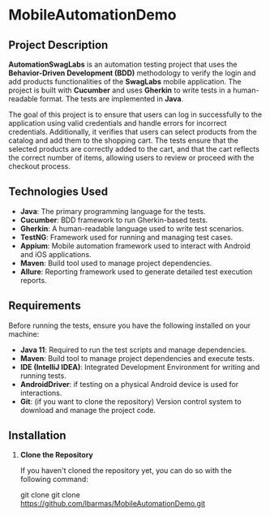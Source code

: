 # MobileAutomationDemo

## Project Description

**AutomationSwagLabs** is an automation testing project that uses the **Behavior-Driven Development (BDD)** methodology to verify the login and add products functionalities of the **SwagLabs** mobile application. The project is built with **Cucumber** and uses **Gherkin** to write tests in a human-readable format. The tests are implemented in **Java**.

The goal of this project is to ensure that users can log in successfully to the application using valid credentials and handle errors for incorrect credentials. Additionally, it verifies that users can select products from the catalog and add them to the shopping cart. The tests ensure that the selected products are correctly added to the cart, and that the cart reflects the correct number of items, allowing users to review or proceed with the checkout process.

## Technologies Used

- **Java**: The primary programming language for the tests.
- **Cucumber**: BDD framework to run Gherkin-based tests.
- **Gherkin**: A human-readable language used to write test scenarios.
- **TestNG**: Framework used for running and managing test cases.
- **Appium**: Mobile automation framework used to interact with Android and iOS applications.
- **Maven**: Build tool used to manage project dependencies.
- **Allure**: Reporting framework used to generate detailed test execution reports.

## Requirements

Before running the tests, ensure you have the following installed on your machine:

- **Java 11**: Required to run the test scripts and manage dependencies.
- **Maven**: Build tool to manage project dependencies and execute tests.
- **IDE (IntelliJ IDEA)**:  Integrated Development Environment for writing and running tests.
- **AndroidDriver**: if testing on a physical Android device is used for interactions.
- **Git**: (if you want to clone the repository) Version control system to download and manage the project code.

## Installation

1. **Clone the Repository**

   If you haven't cloned the repository yet, you can do so with the following command:

   git clone git clone https://github.com/lbarmas/MobileAutomationDemo.git
   
